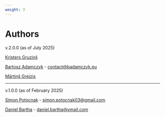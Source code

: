 ```yaml
---
weight: 3
---
```


# Authors


v.2.0.0 (as of July 2025)

[Kristers Gruzinš](https://github.com/animepuika)

[Bartosz Adamczyk](https://github.com/Bartan02) - contact@badamczyk.eu

[Mārtiņš Greizis](https://github.com/MGreizis)

---

v.1.0.0 (as of February 2025)

[Simon Potocnak](https://github.com/wpsimon09) - simon.potocnak03@gmail.com

[Daniel Bartha](https://github.com/DanielBartha) - daniel.bartha@ymail.com